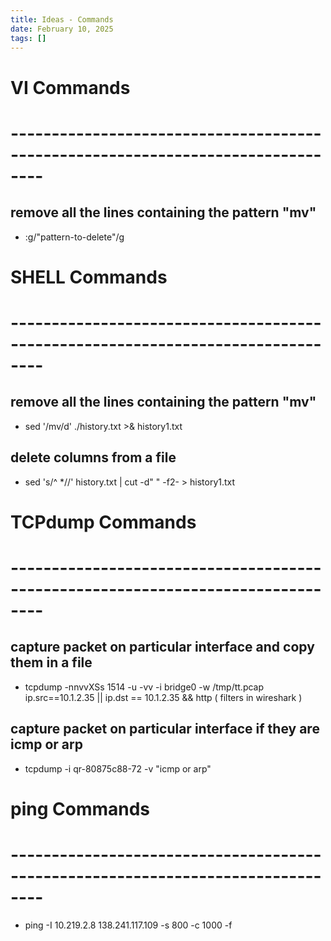 ```yaml
---
title: Ideas - Commands
date: February 10, 2025
tags: []
---
```



# VI Commands 
# --------------------------------------------------------------------------------
## remove all the lines containing the pattern "mv"
 * :g/"pattern-to-delete"/g


# SHELL Commands 
# --------------------------------------------------------------------------------
## remove all the lines containing the pattern "mv"
 * sed '/mv/d' ./history.txt >& history1.txt

## delete columns from a file
 * sed 's/^ *//' history.txt | cut -d" " -f2- > history1.txt

# TCPdump Commands 
# --------------------------------------------------------------------------------
## capture packet on particular interface and copy them in a file
* tcpdump -nnvvXSs 1514 -u -vv -i bridge0  -w /tmp/tt.pcap
  ip.src==10.1.2.35 || ip.dst == 10.1.2.35 && http ( filters in wireshark )

## capture packet on particular interface if they are icmp or arp
* tcpdump -i qr-80875c88-72 -v "icmp or arp"

# ping Commands 
# --------------------------------------------------------------------------------
* ping -I 10.219.2.8 138.241.117.109 -s 800 -c 1000 -f
